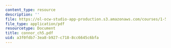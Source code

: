 ```yaml
---
content_type: resource
description: ''
file: https://ol-ocw-studio-app-production.s3.amazonaws.com/courses/1-561-motion-based-design-fall-2003/a3f0fdb73ea8b927c7188cc6645c6bfa_connor_ch5.pdf
file_type: application/pdf
resourcetype: Document
title: connor_ch5.pdf
uid: a3f0fdb7-3ea8-b927-c718-8cc6645c6bfa
---
```


